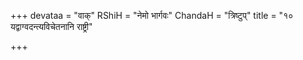 +++
devataa = "वाक्"
RShiH = "नेमो भार्गवः"
ChandaH = "त्रिष्टुप्"
title = "१० यद्वाग्वदन्त्यविचेतनानि राष्ट्री"

+++
